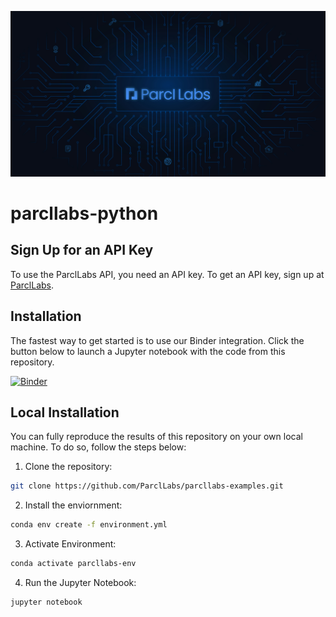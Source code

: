 ![Logo](img/labs.jpg)
# parcllabs-python

## Sign Up for an API Key

To use the ParclLabs API, you need an API key. To get an API key, sign up at [ParclLabs](https://dashboard.parcllabs.com/signup).

## Installation

The fastest way to get started is to use our Binder integration. Click the button below to launch a Jupyter notebook with the code from this repository.

[![Binder](https://mybinder.org/badge_logo.svg)](https://mybinder.org/v2/gh/ParclLabs/parcllabs-examples/main)

## Local Installation

You can fully reproduce the results of this repository on your own local machine. To do so, follow the steps below:

1. Clone the repository:

```bash
git clone https://github.com/ParclLabs/parcllabs-examples.git
```

2. Install the enviornment:

```bash
conda env create -f environment.yml
```

3. Activate Environment:

```bash
conda activate parcllabs-env
```

4. Run the Jupyter Notebook:

```bash
jupyter notebook
```